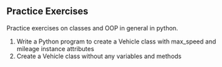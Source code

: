 ## Practice Exercises
Practice exercises on classes and OOP in general in python. 

1. Write a Python program to create a Vehicle class with max_speed and mileage instance attributes
2. Create a Vehicle class without any variables and methods